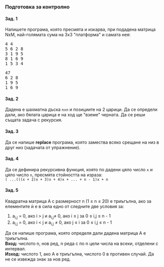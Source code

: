 ### Подготовка за контролно

#### Зад. 1
Напишете програма, която пресмята и изкарва, при подадена матрица NxМ, най-голямата сума на 3x3 "платформа" и самата нея:
<pre>
4 4
5 6 2 8   
3 1 9 5    	   
8 1 6 9     	  
1 5 3 4            				  
</pre>
<pre>
47
6 2 8
1 9 5
1 6 9
</pre>

#### Зад. 2
Дадена е шахматна дъска `nxn` и позициите на 2 царици. Да се определи дали, ако бялата царица е на ход ще "вземе" черната. Да се реши същата задача с рекурсия.

#### Зад. 3 
Да се напише **replace** програма, която замества всяко срещане на низ в друг низ (задачата от упражнение).

#### Зад. 4
Да се дефинира рекурсивна функция, която по дадени цяло число `x` и цяло число `n`, пресмята стойността на израза:  
`
( ...(((x + 2)x + 3)x + 4)x + ... + n - 1)x + n
`

#### Зад. 5
Квадратна матрица A с размерност n (1 ≤ n ≤ 20) е триъгълна, ако за елементите ѝ е в сила едно от следните две условия за:
1.  a<sub>i,j</sub> = 0, ако i > j и a<sub>i,j</sub>≠ 0, ако i ≤ j за 0 ≤ i,j ≤ n - 1      
2.  a<sub>i,j</sub> = 0, ако i < j и a<sub>i,j</sub> ≠ 0, ако j ≤ i за 0 ≤ i,j ≤ n - 1  

Да се напише програма, която определя дали дадена матрица A е триъгълна.  
**Вход:** числото n, нов ред, n реда с по n цели числа на всеки, отделени с интервал.  
**Изход:** числото 1, ако A е триъгълна, числото 0 в противен случай. Да не се извежда знак за нов ред.
